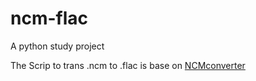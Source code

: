 # ncm-flac
A python study project

The Scrip to trans .ncm to .flac is base on [NCMconverter][1]

[1]:https://github.com/closetool/NCMconverter
